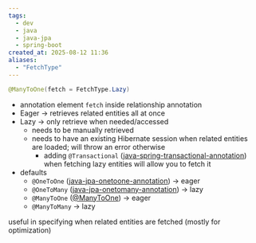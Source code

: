 ```yaml
---
tags:
  - dev
  - java
  - java-jpa
  - spring-boot
created_at: 2025-08-12 11:36
aliases:
  - "FetchType"
---
```

```java
@ManyToOne(fetch = FetchType.Lazy)
```
- annotation element `fetch` inside relationship annotation
- Eager -> retrieves related entities all at once
- Lazy -> only retrieve when needed/accessed
	- needs to be manually retrieved
	- needs to have an existing Hibernate session when related entities are loaded; will throw an error otherwise
		- adding `@Transactional` ([java-spring-transactional-annotation](dev/java/spring/java-spring-transactional-annotation.md)) when fetching lazy entities will allow you to fetch it
- defaults
	- `@OneToOne` ([java-jpa-onetoone-annotation](dev/java/jpa/java-jpa-onetoone-annotation.md)) -> eager
	- `@OneToMany` ([java-jpa-onetomany-annotation](dev/java/jpa/java-jpa-onetomany-annotation.md)) -> lazy
	- `@ManyToOne` ([@ManyToOne](dev/java/jpa/java-jpa-manytoone-annotation.md)) -> eager
	- `@ManyToMany` -> lazy

useful in specifying when related entities are fetched (mostly for optimization)